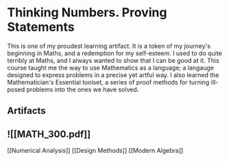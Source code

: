 # Thinking Numbers. Proving Statements

This is one of my proudest learning artifact. It is a token of my journey's beginning in Maths, and a redemption for my self-esteem. I used to do quite terribly at Maths, and I always wanted to show that I can be good at it. This course taught me the way to use Mathematics as a language; a langauge designed to express problems in a precise yet artful way. I also learned the Mathematician's Essential toolset, a series of proof methods for turning ill-posed problems into the ones we have solved.

## Artifacts

![[MATH_300.pdf]]
---
[[Numerical Analysis]]
[[Design Methods]]
[[Modern Algebra]]